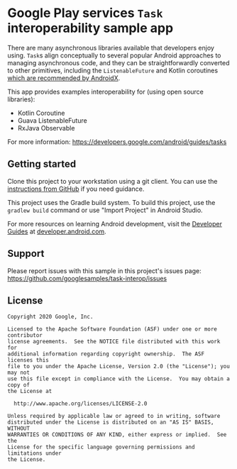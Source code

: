 # Google Play services `Task` interoperability sample app

There are many asynchronous libraries available that developers enjoy using.
`Task`s align conceptually to several popular Android approaches to managing
asynchronous code, and they can be straightforwardly converted to other
primitives, including the `ListenableFuture` and Kotlin coroutines [which are
recommended by AndroidX](https://developer.android.com/jetpack/androidx/releases/concurrent).

This app provides examples interoperability for (using open source libraries):

* Kotlin Coroutine
* Guava ListenableFuture
* RxJava Observable

For more information:
https://developers.google.com/android/guides/tasks

Getting started
---------------
Clone this project to your workstation using a git client. You can use the
[instructions from GitHub](https://docs.github.com/en/free-pro-team@latest/github/creating-cloning-and-archiving-repositories/cloning-a-repository)
if you need guidance.

This project uses the Gradle build system. To build this project, use the
`gradlew build` command or use "Import Project" in Android Studio.

For more resources on learning Android development, visit the
[Developer Guides](https://developer.android.com/guide/) at
[developer.android.com](https://developer.android.com).


Support
-------

Please report issues with this sample in this project's issues page:
https://github.com/googlesamples/task-interop/issues

License
-------

```
Copyright 2020 Google, Inc.

Licensed to the Apache Software Foundation (ASF) under one or more contributor
license agreements.  See the NOTICE file distributed with this work for
additional information regarding copyright ownership.  The ASF licenses this
file to you under the Apache License, Version 2.0 (the "License"); you may not
use this file except in compliance with the License.  You may obtain a copy of
the License at

  http://www.apache.org/licenses/LICENSE-2.0

Unless required by applicable law or agreed to in writing, software
distributed under the License is distributed on an "AS IS" BASIS, WITHOUT
WARRANTIES OR CONDITIONS OF ANY KIND, either express or implied.  See the
License for the specific language governing permissions and limitations under
the License.
```

